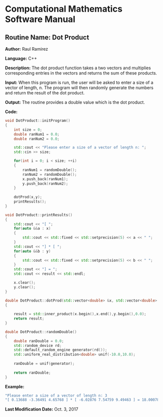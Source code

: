 # Computational Mathematics Software Manual

## **Routine Name:** Dot Product

**Author:** Raul Ramirez

**Language:** C++

**Description:** The dot product function takes a two vectors and multiplies corresponding entries in the vectors and returns the sum of these products. 

**Input:**  When this program is run, the user will be asked to enter a size of a vector of length, n. The program
will then randomly generate the numbers and return the result of the dot product. 

**Output:** The routine provides a double value which is the dot product.


**Code:**
```C++
void DotProduct::initProgram()
{
	int size = 0;
	double ranNum1 = 0.0;
	double ranNum2 = 0.0;

	std::cout << "Please enter a size of a vector of length n: ";
	std::cin >> size;

	for(int i = 0; i < size; ++i)
	{
		ranNum1 = randomDouble();
		ranNum2 = randomDouble();
		x.push_back(ranNum1);
		y.push_back(ranNum2);
	}
	
	dotProd(x,y);	
	printResults();
}

void DotProduct::printResults()
{
	std::cout << "[ ";
	for(auto &&a : x)
	{
		std::cout << std::fixed << std::setprecision(5) << a << " ";
	}
	std::cout << "] * [ ";
	for(auto &&b : y)
	{
		std::cout << std::fixed << std::setprecision(5) << b << " ";
	}
	std::cout << "] = "; 
	std::cout << result << std::endl;

	x.clear();
	y.clear();	
}

double DotProduct::dotProd(std::vector<double> &x, std::vector<double> &y)
{
	
	result = std::inner_product(x.begin(),x.end(),y.begin(),0.0);
	return result;
}

double DotProduct::randomDouble()
{
	double ranDouble = 0.0;
	std::random_device rd;
	std::default_random_engine generator(rd());
	std::uniform_real_distribution<double> unif(-10.0,10.0);
	
	ranDouble = unif(generator);
	
	return ranDouble;	
}
```

**Example:**
```C++
"Please enter a size of a vector of length n: 3
"[ 0.13688 -3.36491 4.65768 ] * [ -6.02876 7.54759 9.49463 ] = 18.00078"
```

**Last Modification Date:** Oct. 3, 2017
